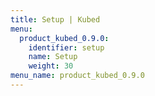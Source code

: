```yaml
---
title: Setup | Kubed
menu:
  product_kubed_0.9.0:
    identifier: setup
    name: Setup
    weight: 30
menu_name: product_kubed_0.9.0
---
```

